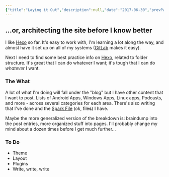 ```yaml
---
{"title":"Laying it Out","description":null,"date":"2017-06-30","prevPage":"[[These Things Take Time]]","nextPage":"[[11+ Podcasts I Follow]]","tags":["hexo","webdev","spark","file"],"dg-publish":true,"created":"2017-06-30T11:38:42","updated":"2025-08-05T11:58:09-04:00","permalink":"/notes/2017/laying-it-out/","dgPassFrontmatter":true}
---
```



## ...or, architecting the site before I know better

I like [Hexo](https://hexo.io/) so far. It's easy to work with, I'm learning a lot along the way, and almost have it set up on all of my systems ([GitLab](https://gitlab.com/) makes it easy).

Next I need to find some best practice info on [Hexo](https://hexo.io/), related to folder structure. It's great that I can do whatever I want; it's tough that I can do *whatever* I want.

### The What

A lot of what I'm doing will fall under the "blog" but I have other content that I want to post. Lists of Android Apps, Windows Apps, Linux apps, Podcasts, and more - across several categories for each area. There's also writing that I've done and the [Spark File](https://medium.com/the-writers-room/the-spark-file-8d6e7df7ae58) (ok, file**s**) I have.

Maybe the more generalized version of the breakdown is: braindump into the post entries, more organized stuff into pages. I'll probably change my mind about a dozen times before I get much further...

### To Do
- Theme
- Layout
- Plugins
- Write, write, write
